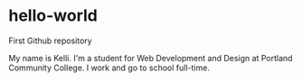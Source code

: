 # hello-world
First Github repository

My name is Kelli. I'm a student for Web Development and Design at Portland Community College. I work and go to school full-time. 

